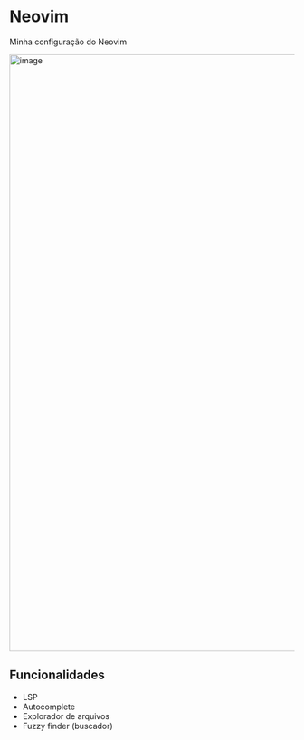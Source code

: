 # Neovim

Minha configuração do Neovim

<img width="1056" alt="image" src="https://user-images.githubusercontent.com/12272702/146540799-363ba561-5c40-4a80-8e39-0f2b0a6093e4.png">

## Funcionalidades

- LSP
- Autocomplete
- Explorador de arquivos
- Fuzzy finder (buscador)
